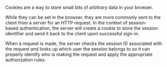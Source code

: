 
Cookies are a way to store small bits of arbitrary data in your browser. 

While they can be set in the browser, they are more commonly sent to the client from a server for an HTTP request. In the context of session-based authentication, the server will create a cookie to store the session identifier and send it back to the client upon successful sign-in. 

When a request is made, the server checks the session ID associated with the request and looks up which user the session belongs to so it can properly identify who is making the request and apply the appropriate authorization rules.

